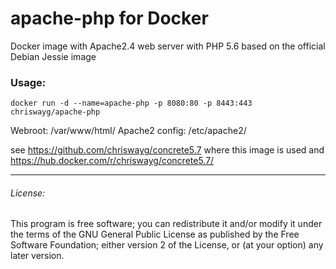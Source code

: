 # apache-php for Docker
Docker image with Apache2.4 web server with PHP 5.6 based on the official Debian Jessie image

### Usage:

```docker run -d --name=apache-php -p 8080:80 -p 8443:443 chriswayg/apache-php```

Webroot: /var/www/html/
Apache2 config: /etc/apache2/

see https://github.com/chriswayg/concrete5.7 where this image is used and https://hub.docker.com/r/chriswayg/concrete5.7/

---
###### License:
This program is free software; you can redistribute it and/or modify it under the terms of the GNU General Public License as published by the Free Software Foundation; either version 2 of the License, or (at your option) any later version.
